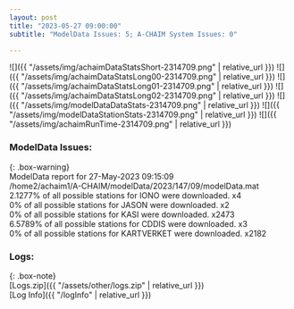 ```yaml
---
layout: post
title: "2023-05-27 09:00:00"
subtitle: "ModelData Issues: 5; A-CHAIM System Issues: 0"

---
```


![]({{ "/assets/img/achaimDataStatsShort-2314709.png" | relative_url }})
![]({{ "/assets/img/achaimDataStatsLong00-2314709.png" | relative_url }})
![]({{ "/assets/img/achaimDataStatsLong01-2314709.png" | relative_url }})
![]({{ "/assets/img/achaimDataStatsLong02-2314709.png" | relative_url }})
![]({{ "/assets/img/modelDataDataStats-2314709.png" | relative_url }})
![]({{ "/assets/img/modelDataStationStats-2314709.png" | relative_url }})
![]({{ "/assets/img/achaimRunTime-2314709.png" | relative_url }})


### ModelData Issues:  
  
{: .box-warning}  
 ModelData report for 27-May-2023 09:15:09   
 /home2/achaim1/A-CHAIM/modelData/2023/147/09/modelData.mat   
 2.1277% of all possible stations for IONO were downloaded. x4   
 0% of all possible stations for JASON were downloaded. x2   
 0% of all possible stations for KASI were downloaded. x2473   
 6.5789% of all possible stations for CDDIS were downloaded. x3   
 0% of all possible stations for KARTVERKET were downloaded. x2182   
  


### Logs:  
  
{: .box-note}  
[Logs.zip]({{ "/assets/other/logs.zip" | relative_url }})  
[Log Info]({{ "/logInfo" | relative_url }})  
